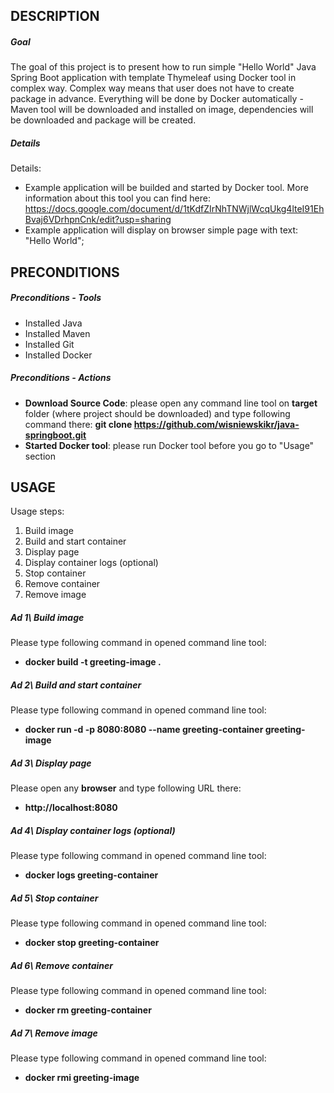 DESCRIPTION
-----------

##### Goal
The goal of this project is to present how to run simple "Hello World" Java Spring Boot application with template Thymeleaf using Docker tool in complex way. Complex way means that user does not have to create package in advance. Everything will be done by Docker automatically - Maven tool will be downloaded and installed on image, dependencies will be downloaded and package will be created.

##### Details
Details:
* Example application will be builded and started by Docker tool. More information about this tool you can find here: https://docs.google.com/document/d/1tKdfZIrNhTNWjlWcqUkg4lteI91EhBvaj6VDrhpnCnk/edit?usp=sharing
* Example application will display on browser simple page with text: "Hello World"; 


PRECONDITIONS
-------------

##### Preconditions - Tools
* Installed Java
* Installed Maven
* Installed Git
* Installed Docker

##### Preconditions - Actions
* **Download Source Code**: please open any command line tool on **target** folder (where project should be downloaded) and type following command there: **git clone https://github.com/wisniewskikr/java-springboot.git**
* **Started Docker tool**: please run Docker tool before you go to "Usage" section


USAGE
-----

Usage steps:
1. Build image
2. Build and start container
3. Display page
4. Display container logs (optional)
5. Stop container
6. Remove container
7. Remove image

##### Ad 1\ Build image

Please type following command in opened command line tool: 
* **docker build -t greeting-image .**

##### Ad 2\ Build and start container

Please type following command in opened command line tool: 
* **docker run -d -p 8080:8080 --name greeting-container greeting-image**

##### Ad 3\ Display page

Please open any **browser** and type following URL there: 
* **http://localhost:8080**

##### Ad 4\ Display container logs (optional)

Please type following command in opened command line tool: 
* **docker logs greeting-container**

##### Ad 5\ Stop container

Please type following command in opened command line tool: 
* **docker stop greeting-container**

##### Ad 6\ Remove container

Please type following command in opened command line tool: 
* **docker rm greeting-container**

##### Ad 7\ Remove image

Please type following command in opened command line tool: 
* **docker rmi greeting-image**